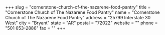 +++
slug = "cornerstone-church-of-the-nazarene-food-pantry"
title = "Cornerstone Church of The Nazarene Food Pantry"
name = "Cornerstone Church of The Nazarene Food Pantry"
address = "25799 Interstate 30 West"
city = "Bryant"
state = "AR"
postal = "72022"
website = ""
phone = "501 653-2886"
fax = ""
+++
